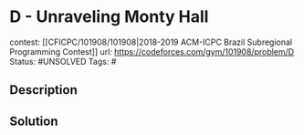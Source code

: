 # D - Unraveling Monty Hall

contest: [[CFICPC/101908/101908|2018-2019 ACM-ICPC Brazil Subregional Programming Contest]]
url: https://codeforces.com/gym/101908/problem/D
Status: #UNSOLVED
Tags: #

## Description

## Solution

